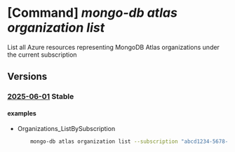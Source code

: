 # [Command] _mongo-db atlas organization list_

List all Azure resources representing MongoDB Atlas organizations under the current subscription

## Versions

### [2025-06-01](/Resources/mgmt-plane/L3N1YnNjcmlwdGlvbnMve30vcHJvdmlkZXJzL21vbmdvZGIuYXRsYXMvb3JnYW5pemF0aW9ucw==/2025-06-01.xml) **Stable**

<!-- mgmt-plane /subscriptions/{}/providers/mongodb.atlas/organizations 2025-06-01 -->
<!-- mgmt-plane /subscriptions/{}/resourcegroups/{}/providers/mongodb.atlas/organizations 2025-06-01 -->

#### examples

- Organizations_ListBySubscription
    ```bash
        mongo-db atlas organization list --subscription "abcd1234-5678-90ab-cdef-12345678abcd" --resource-group "MyResourceGroup"
    ```
